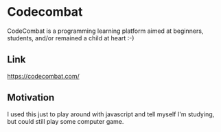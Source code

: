 # Codecombat
CodeCombat is a programming learning platform aimed at beginners, students, and/or remained a child at heart :-)

## Link
https://codecombat.com/

## Motivation
I used this just to play around with javascript and tell myself I'm studying, but could still play some computer game.
